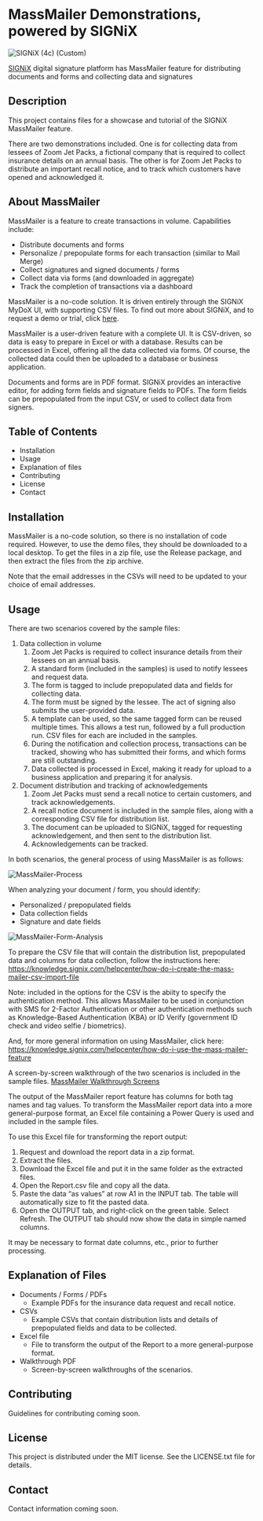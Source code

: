 # MassMailer Demonstrations, powered by SIGNiX
![SIGNiX (4c) (Custom)](https://github.com/user-attachments/assets/af5bbf18-ee52-41b3-9637-cd28c5537ac4)

[SIGNiX](https://www.signix.com/) digital signature platform has MassMailer feature for distributing documents and forms and collecting data and signatures


## Description
This project contains files for a showcase and tutorial of the SIGNiX MassMailer feature.

There are two demonstrations included. One is for collecting data from lessees of Zoom Jet Packs,
a fictional company that is required to collect insurance details on an annual basis. The other is
for Zoom Jet Packs to distribute an important recall notice, and to track which customers have 
opened and acknowledged it.

## About MassMailer
MassMailer is a feature to create transactions in volume. Capabilities include:
* Distribute documents and forms
* Personalize / prepopulate forms for each transaction (similar to Mail Merge)
* Collect signatures and signed documents / forms
* Collect data via forms (and downloaded in aggregate)
* Track the completion of transactions via a dashboard

MassMailer is a no-code solution. It is driven entirely through the SIGNiX MyDoX UI, with supporting CSV files.
To find out more about SIGNiX, and to request a demo or trial, click [here](https://www.signix.com/).

MassMailer is a user-driven feature with a complete UI. It is CSV-driven, so data is easy to
prepare in Excel or with a database. Results can be processed in Excel, offering all the data
collected via forms. Of course, the collected data could then be uploaded to a database or 
business application.

Documents and forms are in PDF format. SIGNiX provides an interactive editor, for adding
form fields and signature fields to PDFs. The form fields can be prepopulated from the input
CSV, or used to collect data from signers.

## Table of Contents
- Installation
- Usage
- Explanation of files
- Contributing
- License
- Contact

## Installation
MassMailer is a no-code solution, so there is no installation of code required. However, to use
the demo files, they should be downloaded to a local desktop. To get the files in a zip file,
use the Release package, and then extract the files from the zip archive.

Note that the email addresses in the CSVs will need to be updated to your choice of email addresses.

## Usage
There are two scenarios covered by the sample files:
1. Data collection in volume
   1. Zoom Jet Packs is required to collect insurance details from their lessees on an annual basis.
   2. A standard form (included in the samples) is used to notify lessees and request data.
   3. The form is tagged to include prepopulated data and fields for collecting data.
   4. The form must be signed by the lessee. The act of signing also submits the user-provided data.
   5. A template can be used, so the same tagged form can be reused multiple times. This allows a test run, followed by a full production run. CSV files for each are included in the samples.
   6. During the notification and collection process, transactions can be tracked, showing who has submitted their forms, and which forms are still outstanding.
   7. Data collected is processed in Excel, making it ready for upload to a business application and preparing it for analysis.
2. Document distribution and tracking of acknowledgements
   1. Zoom Jet Packs must send a recall notice to certain customers, and track acknowledgements.
   2. A recall notice document is included in the sample files, along with a corresponding CSV file for distribution list.
   3. The document can be uploaded to SIGNiX, tagged for requesting acknowledgement, and then sent to the distribution list.
   4. Acknowledgements can be tracked.

In both scenarios, the general process of using MassMailer is as follows:

![MassMailer-Process](https://github.com/user-attachments/assets/8bb3185f-9a48-4763-bf1a-f43e071ae0e7)

When analyzing your document / form, you should identify:
- Personalized / prepopulated fields
- Data collection fields
- Signature and date fields

![MassMailer-Form-Analysis](https://github.com/user-attachments/assets/a262421f-5463-42f2-bcec-77bbb8b807c4)

To prepare the CSV file that will contain the distribution list, prepopulated data and columns for data collection, follow the instructions here:
https://knowledge.signix.com/helpcenter/how-do-i-create-the-mass-mailer-csv-import-file

Note: included in the options for the CSV is the abiity to specify the authentication method.
This allows MassMailer to be used in conjunction with SMS for 2-Factor Authentication or other 
authentication methods such as Knowledge-Based Authentication (KBA) or ID Verify (government ID check and
video selfie / biometrics).

And, for more general information on using MassMailer, click here:
https://knowledge.signix.com/helpcenter/how-do-i-use-the-mass-mailer-feature

A screen-by-screen walkthrough of the two scenarios is included in the sample files.
[MassMailer Walkthrough Screens](https://github.com/kmsignix/zoom-massmailer/blob/main/MassMailer%20Walkthrough%20Screens.pdf)

The output of the MassMailer report feature has columns for both tag names and tag values. To transform the MassMailer 
report data into a more general-purpose format, an Excel file containing a Power Query is used and included in the sample files.

To use this Excel file for transforming the report output:
1. Request and download the report data in a zip format.
2. Extract the files.
3. Download the Excel file and put it in the same folder as the extracted files.
4. Open the Report.csv file and copy all the data.
5. Paste the data “as values” at row A1 in the INPUT tab. The table will automatically size to fit the pasted data.
6. Open the OUTPUT tab, and right-click on the green table. Select Refresh. The OUTPUT tab should now show the data in simple named columns.

It may be necessary to format date columns, etc., prior to further processing.

## Explanation of Files
- Documents / Forms / PDFs
  - Example PDFs for the insurance data request and recall notice.
- CSVs
  - Example CSVs that contain distribution lists and details of prepopulated fields and data to be collected.
- Excel file
  - File to transform the output of the Report to a more general-purpose format.
- Walkthrough PDF
  - Screen-by-screen walkthroughs of the scenarios.

## Contributing
Guidelines for contributing coming soon.

## License
This project is distributed under the MIT license. See the LICENSE.txt file for details.

## Contact
Contact information coming soon.
